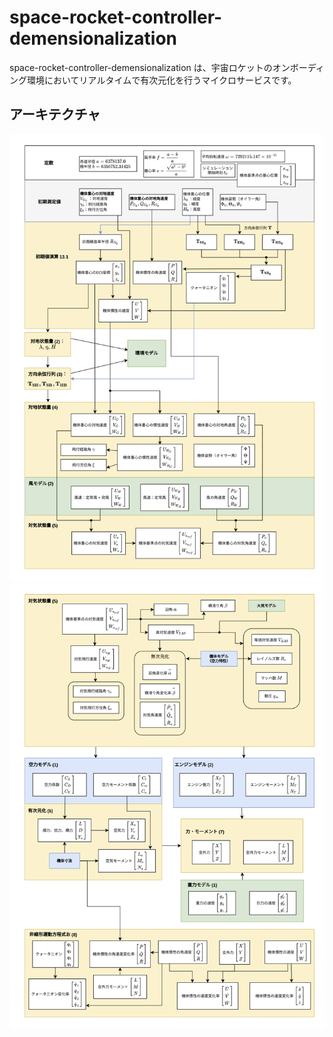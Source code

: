 # space-rocket-controller-demensionalization

space-rocket-controller-demensionalization は、宇宙ロケットのオンボーディング環境においてリアルタイムで有次元化を行うマイクロサービスです。  

## アーキテクチャ
![アーキテクチャ1](pics/simulation_program_outline1-1.png)
![アーキテクチャ2](pics/simulation_program_outline1-2.png)